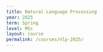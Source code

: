 ```yaml
---
title: Natural Language Processing
year: 2025
term: Spring
level: MSc
layout: course
permalink: /courses/nlp-2025/
---
```

